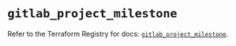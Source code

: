 # `gitlab_project_milestone`

Refer to the Terraform Registry for docs: [`gitlab_project_milestone`](https://registry.terraform.io/providers/gitlabhq/gitlab/17.0.1/docs/resources/project_milestone).
